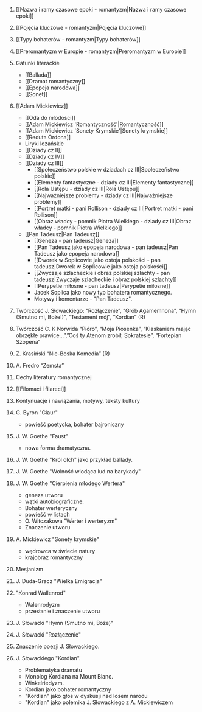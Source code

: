 1. [[Nazwa i ramy czasowe epoki - romantyzm|Nazwa i ramy czasowe epoki]]
2. [[Pojęcia kluczowe - romantyzm|Pojęcia kluczowe]]
3. [[Typy bohaterów - romantyzm|Typy bohaterów]]
4. [[Preromantyzm w Europie - romantyzm|Preromantyzm w Europie]]
5. Gatunki literackie
	- [[Ballada]]
	- [[Dramat romantyczny]]
	- [[Epopeja narodowa]]
	- [[Sonet]]
6. [[Adam Mickiewicz]]
	- [[Oda do młodości]]
	- [[Adam Mickiewicz 'Romantyczność'|Romantyczność]]
	- [[Adam Mickiewicz 'Sonety Krymskie'|Sonety krymskie]]
	- [[Reduta Ordona]]
	- Liryki lozańskie
	- [[Dziady cz II]]
	- [[Dziady cz IV]]
	- [[Dziady cz III]]
		- [[Społeczeństwo polskie w dziadach cz III|Społeczeństwo polskie]]
		- [[Elementy fantastyczne - dziady cz III|Elementy fantastyczne]]
		- [[Rola Ustępu - dziady cz III|Rola Ustępu]]
		- [[Najważniejsze problemy - dziady cz III|Najważniejsze problemy]]
		- [[Portret matki - pani Rollison - dziady cz III|Portret matki - pani Rollison]]
		- [[Obraz władcy - pomnik Piotra Wielkiego - dziady cz III|Obraz władcy - pomnik Piotra Wielkiego]]
	- [[Pan Tadeusz|Pan Tadeusz]]
		- [[Geneza - pan tadeusz|Geneza]]
		- [[Pan Tadeusz jako epopeja narodowa - pan tadeusz|Pan Tadeusz jako epopeja narodowa]]
		- [[Dworek w Soplicowie jako ostoja polskości - pan tadeusz|Dworek w Soplicowie jako ostoja polskości]]
		- [[Zwyczaje szlacheckie i obraz polskiej szlachty - pan tadeusz|Zwyczaje szlacheckie i obraz polskiej szlachty]]
		- [[Perypetie miłosne - pan tadeusz|Perypetie miłosne]]
		- Jacek Soplica jako nowy typ bohatera romantycznego.
		- Motywy i komentarze - "Pan Tadeusz".
1. Twórczość J. Słowackiego: “Rozłączenie”, “Grób Agamemnona”, “Hymn (Smutno mi, Boże!)”, “Testament mój”, “Kordian” (R)
2. Twórczość C. K Norwida “Pióro”, “Moja Piosenka”, “Klaskaniem mając obrzękłe prawice…”,”Coś ty Atenom zrobił, Sokratesie”, “Fortepian Szopena”
3. Z. Krasiński “Nie-Boska Komedia” (R)
4. A. Fredro “Zemsta”
5. Cechy literatury romantycznej
6. [[Filomaci i filareci]]
7. Kontynuacje i nawiązania, motywy, teksty kultury

8.  G. Byron "Giaur" 
	- powieść poetycka, bohater bajroniczny
9. J. W. Goethe "Faust" 
	- nowa forma dramatyczna.
10. J. W. Goethe "Król olch" jako przykład ballady.
11. J. W. Goethe "Wolność wiodąca lud na barykady"
12. J. W. Goethe "Cierpienia młodego Wertera"
	- geneza utworu
	- wątki autobiograficzne.
	- Bohater werteryczny
	- powieść w listach
	- O. Witczakowa "Werter i werteryzm" 
	- Znaczenie utworu
13. A. Mickiewicz "Sonety krymskie"
	- wędrowca w świecie natury
	- krajobraz romantyczny
14. Mesjanizm
17. J. Duda-Gracz "Wielka Emigracja"
18. "Konrad Wallenrod"
	- Walenrodyzm
	- przesłanie i znaczenie utworu
19.  J. Słowacki "Hymn (Smutno mi, Boże)"
20.  J. Słowacki "Rozłączenie"
21. Znaczenie poezji J. Słowackiego.
22. J. Słowackiego "Kordian".
	- Problematyka dramatu
	- Monolog Kordiana na Mount Blanc.
	- Winkelriedyzm.
	- Kordian jako bohater romantyczny
	- "Kordian" jako głos w dyskusji nad losem narodu
	- "Kordian" jako polemika J. Słowackiego z A. Mickiewiczem